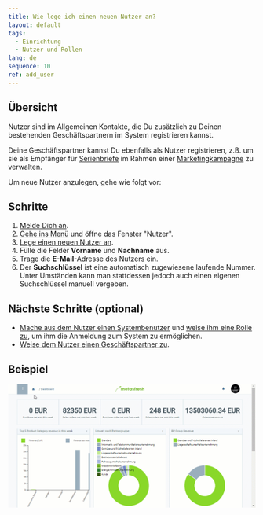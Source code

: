 ```yaml
---
title: Wie lege ich einen neuen Nutzer an?
layout: default
tags:
  - Einrichtung
  - Nutzer und Rollen
lang: de
sequence: 10
ref: add_user
---
```


## Übersicht
Nutzer sind im Allgemeinen Kontakte, die Du zusätzlich zu Deinen bestehenden Geschäftspartnern im System registrieren kannst.

Deine Geschäftspartner kannst Du ebenfalls als Nutzer registrieren, z.B. um sie als Empfänger für [Serienbriefe](Serienbriefe_erstellen) im Rahmen einer [Marketingkampagne](MKTG-Kampagne_erstellen) zu verwalten.

Um neue Nutzer anzulegen, gehe wie folgt vor:

## Schritte
1. [Melde Dich an](Anmeldung).
1. [Gehe ins Menü](Menu) und öffne das Fenster "Nutzer".
1. [Lege einen neuen Nutzer an](Neuer_Datensatz_Fenster_Webui).
1. Fülle die Felder **Vorname** und **Nachname** aus.
1. Trage die **E-Mail**-Adresse des Nutzers ein.
1. Der **Suchschlüssel** ist eine automatisch zugewiesene laufende Nummer. Unter Umständen kann man stattdessen jedoch auch einen eigenen Suchschlüssel manuell vergeben.

## Nächste Schritte (optional)
- [Mache aus dem Nutzer einen Systembenutzer](Neuer_Systembenutzer) und [weise ihm eine Rolle zu](Nutzerrolle_zuweisen), um ihm die Anmeldung zum System zu ermöglichen.
- [Weise dem Nutzer einen Geschäftspartner zu](Nutzer_GPartner_zuweisen).

## Beispiel
![](assets/Nutzer_anlegen.gif)
